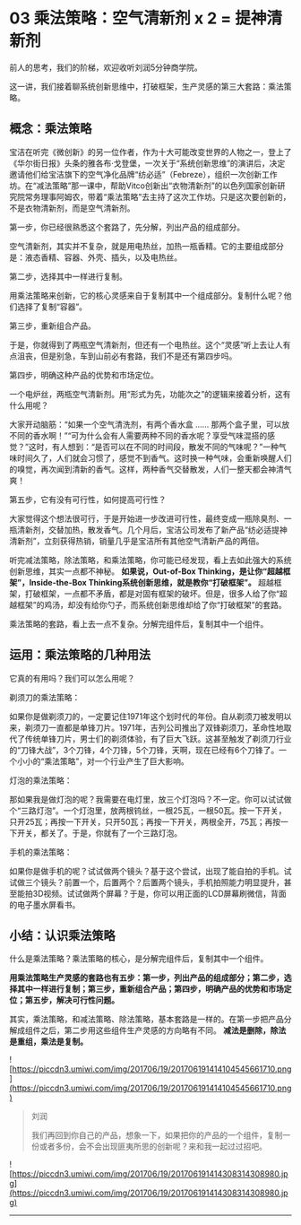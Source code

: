 # 03 乘法策略：空气清新剂 x 2 = 提神清新剂

前人的思考，我们的阶梯，欢迎收听刘润5分钟商学院。

这一讲，我们接着聊系统创新思维中，打破框架，生产灵感的第三大套路：乘法策略。

## 概念：乘法策略

宝洁在听完《微创新》的另一位作者，作为十大可能改变世界的人物之一，登上了《华尔街日报》头条的雅各布·戈登堡，一次关于“系统创新思维”的演讲后，决定邀请他们给宝洁旗下的空气净化品牌“纺必适”（Febreze），组织一次创新工作坊。在“减法策略”那一课中，帮助Vitco创新出“衣物清新剂”的以色列国家创新研究院常务理事阿姆农，带着“乘法策略”去主持了这次工作坊。只是这次要创新的，不是衣物清新剂，而是空气清新剂。

第一步，你已经很熟悉这个套路了，先分解，列出产品的组成部分。

空气清新剂，其实并不复杂，就是用电热丝，加热一瓶香精。它的主要组成部分是：液态香精、容器、外壳、插头，以及电热丝。

第二步，选择其中一样进行复制。

用乘法策略来创新，它的核心灵感来自于复制其中一个组成部分。复制什么呢？他们选择了复制“容器”。

第三步，重新组合产品。

于是，你就得到了两瓶空气清新剂，但还有一个电热丝。这个“灵感”听上去让人有点沮丧，但是别急，车到山前必有套路，我们不是还有第四步吗。

第四步，明确这种产品的优势和市场定位。

一个电炉丝，两瓶空气清新剂。用“形式为先，功能次之”的逻辑来接着分析，这有什么用呢？

大家开动脑筋：“如果一个空气清洗剂，有两个香水盒 …… 那两个盒子里，可以放不同的香水啊！”“可为什么会有人需要两种不同的香水呢？享受气味混搭的感觉？”这时，有人想到：“是否可以在不同的时间段，散发不同的气味呢？”一种气味时间久了，人们就会习惯了，感觉不到香气。这时换一种气味，会重新唤醒人们的嗅觉，再次闻到清新的香气。这样，两种香气交替散发，人们一整天都会神清气爽！

第五步，它有没有可行性，如何提高可行性？

大家觉得这个想法很可行，于是开始进一步改进可行性，最终变成一瓶除臭剂、一瓶清新剂，交替加热，散发香气。几个月后，宝洁公司发布了新产品“纺必适提神清新剂”，立刻获得热销，销量几乎是宝洁所有其他空气清新产品的两倍。

听完减法策略，除法策略，和乘法策略，你可能已经发现，看上去如此强大的系统创新思维，其实一点都不神秘。 **如果说，Out-of-Box Thinking，是让你“超越框架”，Inside-the-Box Thinking系统创新思维，就是教你“打破框架”。** 超越框架，打破框架，一点都不矛盾，都是对固有框架的破坏。但是，很多人给了你“超越框架”的鸡汤，却没有给你勺子，而系统创新思维却给了你“打破框架”的套路。

乘法策略的套路，看上去一点不复杂。分解完组件后，复制其中一个组件。

## 运用：乘法策略的几种用法

它真的有用吗？我们可以怎么用呢？

剃须刀的乘法策略：

如果你是做剃须刀的，一定要记住1971年这个划时代的年份。自从剃须刀被发明以来，剃须刀一直都是单锋刀片。1971年，吉列公司推出了双锋剃须刀，革命性地取代了传统单锋刀片，男士们的剃须体验，有了巨大飞跃。这甚至触发了剃须刀行业的“刀锋大战”，3个刀锋，4个刀锋，5个刀锋，天啊，现在已经有6个刀锋了。一个小小的“乘法策略”，对一个行业产生了巨大影响。

灯泡的乘法策略：

那如果我是做灯泡的呢？我需要在电灯里，放三个灯泡吗？不一定。你可以试试做个“三路灯泡”。一个灯泡里，放两根钨丝，一根25瓦，一根50瓦。按一下开关，只开25瓦；再按一下开关，只开50瓦；再按一下开关，两根全开，75瓦；再按一下开关，都关了。于是，你就有了一个三路灯泡。

手机的乘法策略：

如果你是做手机的呢？试试做两个镜头？基于这个尝试，出现了能自拍的手机。试试做三个镜头？前置一个，后置两个？后置两个镜头，手机拍照能力明显提升，甚至能拍3D视频。试试做两个屏幕？于是，你可以用正面的LCD屏幕刷微信，背面的电子墨水屏看书。

## 小结：认识乘法策略

什么是乘法策略？乘法策略的核心，是分解完组件后，复制其中一个组件。

 **用乘法策略生产灵感的套路也有五步：第一步，列出产品的组成部分；第二步，选择其中一样进行复制；第三步，重新组合产品；第四步，明确产品的优势和市场定位；第五步，解决可行性问题。**

其实，乘法策略，和减法策略、除法策略，基本套路是一样的。在第一步把产品分解成组件之后，第二步用这些组件生产灵感的方向略有不同。 **减法是删除，除法是重组，乘法是复制。**

![https://piccdn3.umiwi.com/img/201706/19/201706191414104545661710.png](https://piccdn3.umiwi.com/img/201706/19/201706191414104545661710.png)

> 刘润
> 
> 我们再回到你自己的产品，想象一下，如果把你的产品的一个组件，复制一份或者多份，会不会出现匪夷所思的创新呢？来和我一起过过招吧。

![https://piccdn3.umiwi.com/img/201706/19/201706191414308314308980.jpg](https://piccdn3.umiwi.com/img/201706/19/201706191414308314308980.jpg)

---
